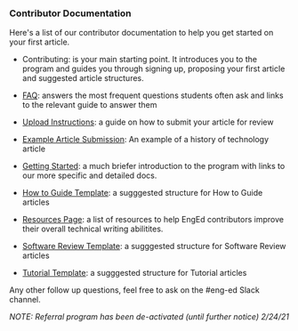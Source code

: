 ### Contributor Documentation

Here's a list of our contributor documentation to help you get started on your first article.

- Contributing: is your main starting point. It introduces you to the program and guides you through signing up, proposing your first article and suggested article structures.

- [FAQ](https://github.com/section-engineering-education/engineering-education/blob/master/new_contributors/FAQ.md): answers the most frequent questions students often ask and links to the relevant guide to answer them

- [Upload Instructions](https://github.com/section-engineering-education/engineering-education/blob/master/new_contributors/UPLOAD_INSTRUCTIONS.md): a guide on how to submit your article for review

- [Example Article Submission](https://github.com/section-engineering-education/engineering-education/blob/master/new_contributors/example_article_submission.md): An example of a history of technology article

- [Getting Started](https://github.com/section-engineering-education/engineering-education/blob/master/new_contributors/getting-started.md): a much briefer introduction to the program with links to our more specific and detailed docs.

- [How to Guide Template](https://github.com/section-engineering-education/engineering-education/blob/master/new_contributors/how-to-guide-template.md): a sugggested structure for How to Guide articles

- [Resources Page](https://github.com/section-engineering-education/engineering-education/blob/master/new_contributors/resources-page.md): a list of resources to help EngEd contributors improve their overall technical writing abilitites.

- [Software Review Template](https://github.com/section-engineering-education/engineering-education/blob/master/new_contributors/software-review-template.md): a sugggested structure for Software Review articles

- [Tutorial Template](https://github.com/section-engineering-education/engineering-education/blob/master/new_contributors/tutorial-template.md): a sugggested structure for Tutorial articles

Any other follow up questions, feel free to ask on the #eng-ed Slack channel.

*NOTE: Referral program has been de-activated (until further notice) 2/24/21*
